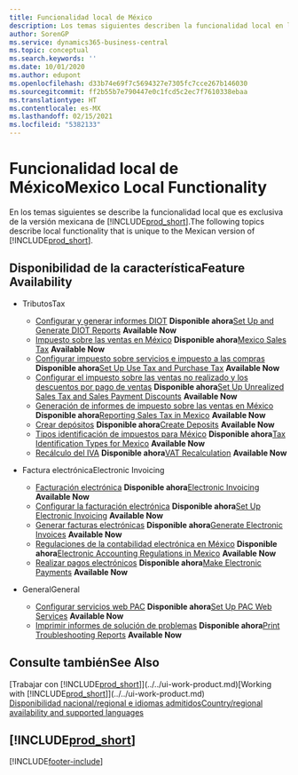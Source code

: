```yaml
---
title: Funcionalidad local de México
description: Los temas siguientes describen la funcionalidad local en la versión mexicana de Business Central.
author: SorenGP
ms.service: dynamics365-business-central
ms.topic: conceptual
ms.search.keywords: ''
ms.date: 10/01/2020
ms.author: edupont
ms.openlocfilehash: d33b74e69f7c5694327e7305fc7cce267b146030
ms.sourcegitcommit: ff2b55b7e790447e0c1fcd5c2ec7f7610338ebaa
ms.translationtype: HT
ms.contentlocale: es-MX
ms.lasthandoff: 02/15/2021
ms.locfileid: "5382133"
---
```

# <a name="mexico-local-functionality"></a><span data-ttu-id="e3221-103">Funcionalidad local de México</span><span class="sxs-lookup"><span data-stu-id="e3221-103">Mexico Local Functionality</span></span>

<span data-ttu-id="e3221-104">En los temas siguientes se describe la funcionalidad local que es exclusiva de la versión mexicana de [!INCLUDE[prod_short](../../includes/prod_short.md)].</span><span class="sxs-lookup"><span data-stu-id="e3221-104">The following topics describe local functionality that is unique to the Mexican version of [!INCLUDE[prod_short](../../includes/prod_short.md)].</span></span>  

## <a name="feature-availability"></a><span data-ttu-id="e3221-105">Disponibilidad de la característica</span><span class="sxs-lookup"><span data-stu-id="e3221-105">Feature Availability</span></span>  

* <span data-ttu-id="e3221-106">Tributos</span><span class="sxs-lookup"><span data-stu-id="e3221-106">Tax</span></span>
    * <span data-ttu-id="e3221-107">[Configurar y generar informes DIOT](ui-extensions-setup-and-generate-diot-report-mx.md) **Disponible ahora**</span><span class="sxs-lookup"><span data-stu-id="e3221-107">[Set Up and Generate DIOT Reports](ui-extensions-setup-and-generate-diot-report-mx.md) **Available Now**</span></span>
    * <span data-ttu-id="e3221-108">[Impuesto sobre las ventas en México](mexico-sales-tax.md) **Disponible ahora**</span><span class="sxs-lookup"><span data-stu-id="e3221-108">[Mexico Sales Tax](mexico-sales-tax.md) **Available Now**</span></span>
    * <span data-ttu-id="e3221-109">[Configurar impuesto sobre servicios e impuesto a las compras](how-to-set-up-use-tax-and-purchase-tax.md) **Disponible ahora**</span><span class="sxs-lookup"><span data-stu-id="e3221-109">[Set Up Use Tax and Purchase Tax](how-to-set-up-use-tax-and-purchase-tax.md) **Available Now**</span></span>
    * <span data-ttu-id="e3221-110">[Configurar el impuesto sobre las ventas no realizado y los descuentos por pago de ventas](how-to-set-up-unrealized-sales-tax-and-sales-payment-discounts.md) **Disponible ahora**</span><span class="sxs-lookup"><span data-stu-id="e3221-110">[Set Up Unrealized Sales Tax and Sales Payment Discounts](how-to-set-up-unrealized-sales-tax-and-sales-payment-discounts.md) **Available Now**</span></span>
    * <span data-ttu-id="e3221-111">[Generación de informes de impuesto sobre las ventas en México](mexico-sales-tax.md) **Disponible ahora**</span><span class="sxs-lookup"><span data-stu-id="e3221-111">[Reporting Sales Tax in Mexico](mexico-sales-tax.md) **Available Now**</span></span>
    * <span data-ttu-id="e3221-112">[Crear depósitos](how-to-create-deposits.md) **Disponible ahora**</span><span class="sxs-lookup"><span data-stu-id="e3221-112">[Create Deposits](how-to-create-deposits.md) **Available Now**</span></span>
    * <span data-ttu-id="e3221-113">[Tipos identificación de impuestos para México](tax-identification-types-for-mexico.md) **Disponible ahora**</span><span class="sxs-lookup"><span data-stu-id="e3221-113">[Tax Identification Types for Mexico](tax-identification-types-for-mexico.md) **Available Now**</span></span>
    * <span data-ttu-id="e3221-114">[Recálculo del IVA](vat-recalculation.md) **Disponible ahora**</span><span class="sxs-lookup"><span data-stu-id="e3221-114">[VAT Recalculation](vat-recalculation.md) **Available Now**</span></span>

* <span data-ttu-id="e3221-115">Factura electrónica</span><span class="sxs-lookup"><span data-stu-id="e3221-115">Electronic Invoicing</span></span>
    * <span data-ttu-id="e3221-116">[Facturación electrónica](electronic-invoicing.md) **Disponible ahora**</span><span class="sxs-lookup"><span data-stu-id="e3221-116">[Electronic Invoicing](electronic-invoicing.md) **Available Now**</span></span>
    * <span data-ttu-id="e3221-117">[Configurar la facturación electrónica](how-to-set-up-electronic-invoicing.md) **Disponible ahora**</span><span class="sxs-lookup"><span data-stu-id="e3221-117">[Set Up Electronic Invoicing](how-to-set-up-electronic-invoicing.md) **Available Now**</span></span>
    * <span data-ttu-id="e3221-118">[Generar facturas electrónicas](how-to-generate-electronic-invoices.md) **Disponible ahora**</span><span class="sxs-lookup"><span data-stu-id="e3221-118">[Generate Electronic Invoices](how-to-generate-electronic-invoices.md) **Available Now**</span></span>
    * <span data-ttu-id="e3221-119">[Regulaciones de la contabilidad electrónica en México](electronic-accounting-regulations.md) **Disponible ahora**</span><span class="sxs-lookup"><span data-stu-id="e3221-119">[Electronic Accounting Regulations in Mexico](electronic-accounting-regulations.md) **Available Now**</span></span>
    * <span data-ttu-id="e3221-120">[Realizar pagos electrónicos](../../finance-make-payments-with-bank-data-conversion-service-or-sepa-credit-transfer.md#exporting-payments-to-a-bank-file) **Disponible ahora**</span><span class="sxs-lookup"><span data-stu-id="e3221-120">[Make Electronic Payments](../../finance-make-payments-with-bank-data-conversion-service-or-sepa-credit-transfer.md#exporting-payments-to-a-bank-file) **Available Now**</span></span>

* <span data-ttu-id="e3221-121">General</span><span class="sxs-lookup"><span data-stu-id="e3221-121">General</span></span>
    * <span data-ttu-id="e3221-122">[Configurar servicios web PAC](how-to-set-up-pac-web-services.md) **Disponible ahora**</span><span class="sxs-lookup"><span data-stu-id="e3221-122">[Set Up PAC Web Services](how-to-set-up-pac-web-services.md) **Available Now**</span></span>
    * <span data-ttu-id="e3221-123">[Imprimir informes de solución de problemas](how-to-print-troubleshooting-reports.md) **Disponible ahora**</span><span class="sxs-lookup"><span data-stu-id="e3221-123">[Print Troubleshooting Reports](how-to-print-troubleshooting-reports.md) **Available Now**</span></span>

## <a name="see-also"></a><span data-ttu-id="e3221-124">Consulte también</span><span class="sxs-lookup"><span data-stu-id="e3221-124">See Also</span></span>

<span data-ttu-id="e3221-125">[Trabajar con [!INCLUDE[prod_short](../../includes/prod_short.md)]](../../ui-work-product.md)</span><span class="sxs-lookup"><span data-stu-id="e3221-125">[Working with [!INCLUDE[prod_short](../../includes/prod_short.md)]](../../ui-work-product.md)</span></span>  
[<span data-ttu-id="e3221-126">Disponibilidad nacional/regional e idiomas admitidos</span><span class="sxs-lookup"><span data-stu-id="e3221-126">Country/regional availability and supported languages</span></span>](/dynamics365/business-central/dev-itpro/compliance/apptest-countries-and-translations)  

## [!INCLUDE[prod_short](../../includes/free_trial_md.md)]


[!INCLUDE[footer-include](../../includes/footer-banner.md)]